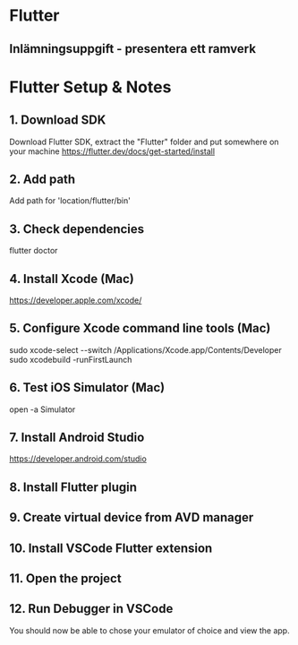 # Flutter
## Inlämningsuppgift - presentera ett ramverk 


# Flutter Setup & Notes
## 1. Download SDK
Download Flutter SDK, extract the "Flutter" folder and put somewhere on your machine https://flutter.dev/docs/get-started/install

## 2. Add path
Add path for 'location/flutter/bin'

## 3. Check dependencies
flutter doctor
## 4. Install Xcode (Mac)
https://developer.apple.com/xcode/

## 5. Configure Xcode command line tools (Mac)
sudo xcode-select --switch /Applications/Xcode.app/Contents/Developer
sudo xcodebuild -runFirstLaunch
## 6. Test iOS Simulator (Mac)
open -a Simulator
## 7. Install Android Studio
https://developer.android.com/studio

## 8. Install Flutter plugin
## 9. Create virtual device from AVD manager
## 10. Install VSCode Flutter extension
## 11. Open the project
## 12. Run Debugger in VSCode
You should now be able to chose your emulator of choice and view the app. 
